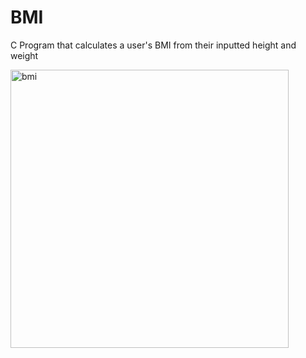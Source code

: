 # BMI
C Program that calculates a user's BMI from their inputted height and weight

<img width="445" alt="bmi" src="https://user-images.githubusercontent.com/20143504/35985904-52798438-0cbd-11e8-9524-9d7f3e7c42c9.png">
